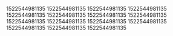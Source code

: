 1522544981135
1522544981135
1522544981135
1522544981135
1522544981135
1522544981135
1522544981135
1522544981135
1522544981135
1522544981135
1522544981135
1522544981135
1522544981135
1522544981135
1522544981135